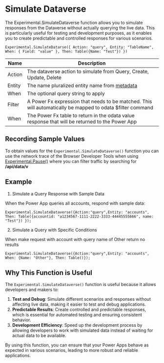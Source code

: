 # Simulate Dataverse

The Experimental.SimulateDataverse function allows you to simulate responses from the Dataverse without actually querying the live data. This is particularly useful for testing and development purposes, as it enables you to create predictable and controlled responses for various scenarios.

```powerfx
Experimental.SimulateDatarse({ Action: "query", Entity: "TableName", When: { Field: "value" }, Then: Table({Name: "Test"}) })
```

| Name | Description |
|------|-------------|
| Action | The dataverse action to simulate from Query, Create, Update, Delete
| Entity | The name pluralized entity name from [metadata](https://learn.microsoft.com/power-apps/developer/data-platform/webapi/web-api-service-documents)
| When | The optional query string to apply
| Filter | A Power Fx expression that needs to be matched. This will automatically be mapped to odata $filter command |
| When | The Power Fx table to return in the odata value response that will be returned to the Power App

## Recording Sample Values

To obtain values for the `Experimental.SimulateDataverse()` function you can use the network trace of the Browser Developer Tools when using [Experimental.Pause()](./Pause.md) where you can filter traffic by searching for **/api/data/v**

## Example

1. Simulate a Query Response with Sample Data

When the Power App queries all accounts, respond with sample data:

```powerfx
Experimental.SimulateDataverse({Action:"query",Entity: "accounts", Then: Table({accountid: "a1234567-1111-2222-3333-44445555666", name: "Test"}) });
```

2. Simulate a Query with Specific Conditions

When make request with account with query name of Other return no results

```powerfx
Experimental.SimulateDataverse({Action:"query",Entity: "accounts", When: {Name: "Other"}, Then: Table()});
```

## Why This Function is Useful
The `Experimental.SimulateDataverse()` function is useful because it allows developers and makers to:

1. **Test and Debug**: Simulate different scenarios and responses without affecting live data, making it easier to test and debug applications.
1. **Predictable Results**: Create controlled and predictable responses, which is essential for automated testing and ensuring consistent behavior.
1. **Development Efficiency**: Speed up the development process by allowing developers to work with simulated data instead of waiting for actual data to be available.

By using this function, you can ensure that your Power Apps behave as expected in various scenarios, leading to more robust and reliable applications.